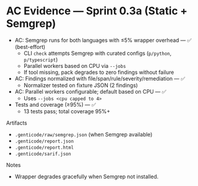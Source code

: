 # AC Evidence — Sprint 0.3a (Static + Semgrep)

- AC: Semgrep runs for both languages with ≤5% wrapper overhead — ✅ (best-effort)
  - CLI `check` attempts Semgrep with curated configs (`p/python`, `p/typescript`)
  - Parallel workers based on CPU via `--jobs`
  - If tool missing, pack degrades to zero findings without failure
- AC: Findings normalized with file/span/rule/severity/remediation — ✅
  - Normalizer tested on fixture JSON (2 findings)
- AC: Parallel workers configurable; default based on CPU — ✅
  - Uses `--jobs <cpu capped to 4>`
- Tests and coverage (≥95%) — ✅
  - 13 tests pass; total coverage 95%+

Artifacts
- `.genticode/raw/semgrep.json` (when Semgrep available)
- `.genticode/report.json`
- `.genticode/report.html`
- `.genticode/sarif.json`

Notes
- Wrapper degrades gracefully when Semgrep not installed.
